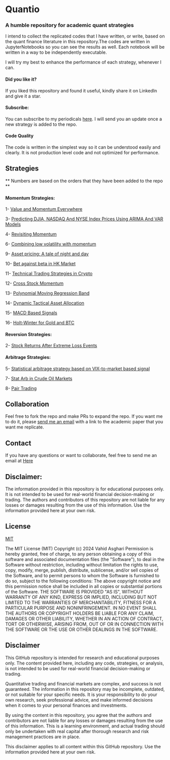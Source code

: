# Quantio
### A humble repository for academic quant strategies

I intend to collect the replicated codes that I have written, or write, based on the quant finance literature in this repository.The codes are written in JupyterNotebooks so you can see the results as well. Each notebook will be written in a way to be independently executable.

I will try my best to enhance the performance of each strategy, whenever I can.

#### Did you like it?
If you liked this repository and found it useful, kindly share it on LinkedIn and give it a star.

#### Subscribe:
You can subscribe to my periodicals [here](https://forms.gle/gtcpEwvYNFSy46nY9). I will send you an update once a new strategy is added to the repo.

#### Code Quality
The code is written in the simplest way so it can be understood easily and clearly. It is not production level code and not optimized for performance.



## Strategies
** Numbers are based on the orders that they have been added to the repo **

#### Momentum Strategies:
1- [Value and Momentum Everywhere](https://github.com/vd1371/AcademicQuantLab/blob/main/Momentum/ValueAndMomentumEveryWhere.ipynb)

3- [Predicting DJIA, NASDAQ And NYSE Index Prices Using ARIMA And VAR Models](https://github.com/vd1371/AcademicQuantLab/blob/main/Momentum/PredictingIndicesUsingArimaAndVARModels.ipynb)

4- [Revisiting Momentum](https://github.com/vd1371/AcademicQuantLab/blob/main/Momentum/Revisiting_Momentum.ipynb)

6- [Combining low volatility with momentum](https://github.com/vd1371/AcademicQuantLab/blob/main/Momentum/CombiningLowVolatilityWithMomentumAnomalies.ipynb)

9- [Asset pricing: A tale of night and day](https://github.com/vd1371/AcademicQuantLab/blob/main/Momentum/Investing_with_Night_returns.ipynb)

10- [Bet against beta in HK Market](https://github.com/vd1371/AcademicQuantLab/blob/main/Momentum/bet_against_beta_HK.ipynb)

11- [Technical Trading Strategies in Crypto](https://github.com/vd1371/AcademicQuantLab/blob/main/Momentum/Technical_trading_straetegies_in_crypto.ipynb)

12- [Cross Stock Momentum](https://github.com/vd1371/AcademicQuantLab/blob/main/Momentum/Cross_stock_Momentum.ipynb)

13- [Polynomial Moving Regression Band](https://github.com/vd1371/AcademicQuantLab/blob/main/Momentum/Polynomial_Moving_Regression_Band.ipynb)

14- [Dynamic Tactical Asset Allocation](https://github.com/vd1371/AcademicQuantLab/blob/main/Momentum/Dynamic_Tactical_Asset_Allocation_in_HK.ipynb)

15- [MACD Based Signals](https://github.com/vd1371/AcademicQuantLab/blob/main/Momentum/MACD_based_signals.ipynb)

16- [Holt-Winter for Gold and BTC](https://github.com/vd1371/AcademicQuantLab/blob/main/Momentum/Holt_winters_for_Gold_and_BTC.ipynb)

#### Reversion Strategies:
2- [Stock Returns After Extreme Loss Events](https://github.com/vd1371/AcademicQuantLab/blob/main/Reversion/StockReturnsAfterExtremeLossEvents.ipynb)

#### Arbitrage Strategies:
5- [Statistical arbitrage strategy based on VIX-to-market based signal](https://github.com/vd1371/AcademicQuantLab/blob/main/Arbitrage/correlation_of_sp500_return_and_vix_return.ipynb)

7- [Stat Arb in Crude Oil Markets](https://github.com/vd1371/AcademicQuantLab/blob/main/Arbitrage/stat_arb_in_crude_oil_market.ipynb)

8- [Pair Trading](https://github.com/vd1371/AcademicQuantLab/blob/main/Arbitrage/Pair_tradin.ipynb)


## Collaboration
Feel free to fork the repo and make PRs to expand the repo. If you want me to do it, please [send me an email](mailto:vd1371@gmail.com) with a link to the academic paper that you want me replicate.

## Contact
If you have any questions or want to collaborate, feel free to send me an email at [Here](mailto:vd1371@gmail.com)


## Disclaimer:
The information provided in this repository is for educational purposes only. It is not intended to be used for real-world financial decision-making or trading. The authors and contributors of this repository are not liable for any losses or damages resulting from the use of this information. Use the information provided here at your own risk.

## License
[MIT](https://choosealicense.com/licenses/mit/)

The MIT License (MIT)
Copyright (c) 2024 Vahid Asghari
Permission is hereby granted, free of charge, to any person obtaining a copy of this software and associated documentation files (the "Software"), to deal in the Software without restriction, including without limitation the rights to use, copy, modify, merge, publish, distribute, sublicense, and/or sell copies of the Software, and to permit persons to whom the Software is furnished to do so, subject to the following conditions:
The above copyright notice and this permission notice shall be included in all copies or substantial portions of the Software.
THE SOFTWARE IS PROVIDED "AS IS", WITHOUT WARRANTY OF ANY KIND, EXPRESS OR IMPLIED, INCLUDING BUT NOT LIMITED TO THE WARRANTIES OF MERCHANTABILITY, FITNESS FOR A PARTICULAR PURPOSE AND NONINFRINGEMENT. IN NO EVENT SHALL THE AUTHORS OR COPYRIGHT HOLDERS BE LIABLE FOR ANY CLAIM, DAMAGES OR OTHER LIABILITY, WHETHER IN AN ACTION OF CONTRACT, TORT OR OTHERWISE, ARISING FROM, OUT OF OR IN CONNECTION WITH THE SOFTWARE OR THE USE OR OTHER DEALINGS IN THE SOFTWARE.

## Disclaimer

This GitHub repository is intended for research and educational purposes only. The content provided here, including any code, strategies, or analysis, is not intended to be used for real-world financial decision-making or trading.

Quantitative trading and financial markets are complex, and success is not guaranteed. The information in this repository may be incomplete, outdated, or not suitable for your specific needs. It is your responsibility to do your own research, seek professional advice, and make informed decisions when it comes to your personal finances and investments.

By using the content in this repository, you agree that the authors and contributors are not liable for any losses or damages resulting from the use of this information. This is a learning environment, and actual trading should only be undertaken with real capital after thorough research and risk management practices are in place.

This disclaimer applies to all content within this GitHub repository. Use the information provided here at your own risk.